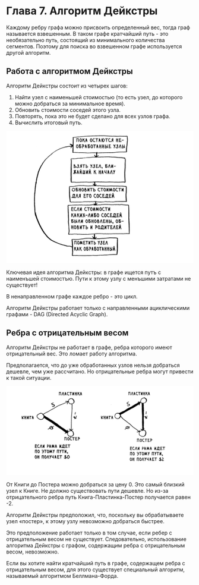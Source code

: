# Глава 7. Алгоритм Дейкстры

Каждому ребру графа можно присвоить определенный вес, тогда граф называется взвешенным. В таком графе кратчайший путь - это необязательно путь, состоящий из минимального количества сегментов. Поэтому для поиска во взвешенном графе используется другой алгоритм.

## Работа с алгоритмом Дейкстры

Алгоритм Дейкстры состоит из четырех шагов:

1. Найти узел с наименьшей стоимостью (то есть узел, до которого можно добраться за минимальное время).
2. Обновить стоимости соседей этого узла.
3. Повторять, пока это не будет сделано для всех узлов графа.
4. Вычислить итоговый путь.

![](../media/scheme.png)

Ключевая идея алгоритма Дейкстры: в графе ищется путъ с наименъшей стоимостъю. Пути к этому узлу с менъшими затратами не существует!

В ненаправленном графе каждое ребро - это цикл.

Алгоритм Дейкстры работает только с направленными ациклическими графами - DAG (Directed Acyclic Graph).


## Ребра с отрицательным весом

Алгоритм Дейкстры не работает в графе, ребра которого имеют отрицательный вес. Это ломает работу алгоритма.

Предполагается, что до уже обработанных узлов нельзя добраться дешевле, чем уже рассчитано. Но отрицательные ребра могут привести к такой ситуации.

![](../media/negative-change.png)

От Книги до Постера можно добраться за цену 0. Это самый близкий узел к Книге. Не должно существовать пути дешевле. Но из-за отрицательного ребра путь Книга-Пластинка-Постер получается равен -2.

Алгоритм Дейкстры предположил, что, поскольку вы обрабатываете узел «постер», к этому узлу невозможно добраться быстрее.

Это предполо­жение работает только в том случае, если ребер с отрицательным весом не существует. Следовательно, использование алгоритма Дейкстры с графом, содержащим ребра с отрицательным весом, невозможно.

Если вы хотите найти кратчайший путь в графе, содержащем ребра с отрицательным весом, для этого существует специальный алгоритм, называемый алгоритмом Беллмана-Форда.


